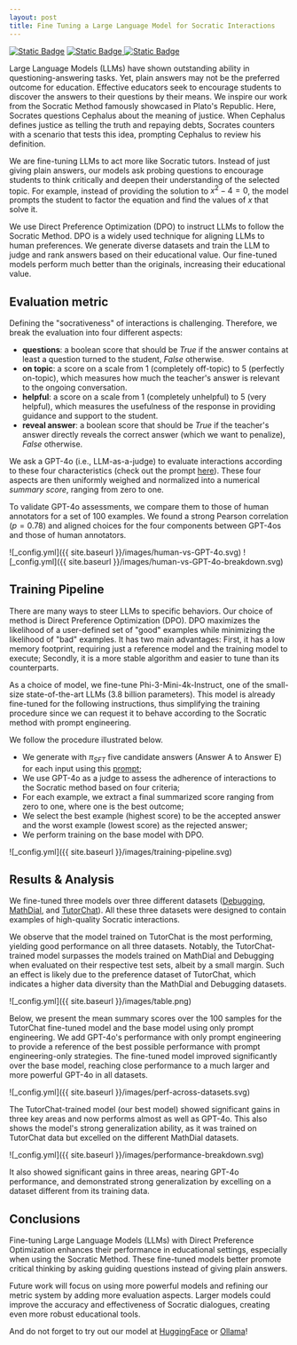 ```yaml
---
layout: post
title: Fine Tuning a Large Language Model for Socratic Interactions
---
```


[![Static Badge](https://img.shields.io/badge/Model%20-%20%40%20HuggingFace%20-blue?style=flat&logo=huggingface&logoSize=20px&color=blue&link=https%3A%2F%2Fhuggingface.co%2Feurecom-ds%2FPhi-3-mini-4k-socratic)](https://huggingface.co/eurecom-ds/Phi-3-mini-4k-socratic)
[![Static Badge](https://img.shields.io/badge/Model%20-%20%40%20Ollama%20-blue?style=flat&logo=data%3Aimage%2Fpng%3Bbase64%2CiVBORw0KGgoAAAANSUhEUgAAACgAAAA5CAYAAABEdGlTAAAAAXNSR0IArs4c6QAAAARnQU1BAACxjwv8YQUAAAAJcEhZcwAACxMAAAsTAQCanBgAAAiASURBVGhD7ZhtaJ1nHcZPTtI2scli0tF0ypgyWFfndKUaV62CkymVyUTGnBsyvwymIpN9KEMpG4KK%2BkFlIMXVbvVDwW5MXeYKVYn7sGKb1s4NVjBa0yZrXprknDTN%2B5vX79%2FrefacNmle3E4%2B6AUn933%2FX6%2F79bnv5P6P%2F3m0tLSsa21trXfzbQMxie3myjAxMfHo1NTUKZVvqjw0Pj6%2B1aoVgxjEckxiP2rV8iDHH8zOzs5lMTMz0zcyMvJBmywb%2BBLD4QLkIJdNlgYF%2BoQcS9kZ6vWfbbZs4OswJSAXOW22OBToWfvOTU9Pt4%2BNjf3Mzeix2jttumTgk%2B0zMYntJh1%2F1qZXx9DQ0Hs1DQP2m9OaeRi5gh23iGAHwngZwMfudPo4MmJbxPIZIHcYZ5B3maK6uvqjFRUVjdTV46LWx4vUFeDXlED67V1dXXVuLgps8XEzjUVsclAnJ7mpZ3EFQTncIuOk%2FkZ9fX0X9cnJyVZ1dIp6Pp%2B%2FfsOGDTdSFyouXry4WaNxj%2FQP8dN6%2BoJG4%2F3W57DFhzoxiEWd2OSgTk5yU78qNPxPK0hA9b0W586dO3eN2v9GrkBzIvCASN0v2StqjyFLQF2jNCzdyxqle2T7lURPDGI5LPn2hkJQ%2FWmLF4bWyvO2nxsdHf2exQEl%2BatVEChmSS0Ek03XNDEuRbsEcljF2n7e4hRXTLF6kZ7u6v2AqwG1%2B11lmuuTpaDYkO9Vlel6Q%2FV%2BZAAb2caaBtkYIJsjmzvBFQQvwyUGhkZiyNUAJCQ7rCR3F4vFW1XfypeiUCjcKtl9SviyTVNcHkMoybEoFPQ5hhso2Q%2Bbm5srtYbe19HRwSfqpFVM1QBr0G4LQhviGyJ10W5M40liEVPqvM7D71vFGnzuktdVIKN9todEtwK2q2TBz1jMmhrSCH3SLotCu%2FzzijFld4jMEFOx%2F6FYnRYj32eXhaFR%2BY7t54UCM7Jft%2FmSoQ494RALgtw2nx8a7ttEII6SLNRLdW66oJJenjh79my1XZaMvr6%2BBmZDMQhGrHRGEpAbDnYJpAtUig%2BtXbv2kHbceyxiQZ%2BU0z6to1d6e3vPNzQ0NGpX9qpkxy4bw8PD1ytm44CwcePGpjVr1nyqqqrqocrKyi024TQ4p3w7a2pqXrMol9MObJDj6%2B5IQFOy%2B%2BjRo2ts8o5hcHCwToR%2BztJJABc42SR22o%2BtizWmKfi2VWWDZnB3lqQ4%2FSQU2u4M%2B6DlHAOLf27eISj3C6bBKPZcuHDhWnbtNy1DWJCQ82lVoEvGNo3iJFwYTXG7F9YtwU7QsKZXqtWClld66xa3X%2BVVfhiFSpR%2FCqsVQjEq%2BLm5Imjk%2Fugq3%2FDbKsRySlu9CoK6WWyvra0tuW3oK%2FBuFV%2FWb1w7%2B6DudmOhMDQtzTou7tbx8xGFieepOjqkeMcV%2Bvfr168%2FFoaGTpiadevW3asqZ%2BlvlC8urAm0xL4o2W%2B5ZChOJ71OMC32Jc%2FKzs7OKiX5A0rWhAg%2BZRWduRkCki9450KHDbZ244vyVOJCbHJYFdBd8U7thdBrDfbgMEwDJ%2B3oO20X6OnpaU6Mgep93d3d1bL7uOrnLeZY%2BpvW7091ED%2FMjzoyq%2FE7jw%2B%2BxLAY%2BRw5nC4gPg9ajf6fDOOrbjNC37VdQF%2BPrQRJoMQHNUU3SNZNW2WXfO5rb2%2B%2F4kBHhg4b23bjSwzagNjksEtA%2Bl9YzQgfRvCk24zEq%2Fp6lAy5kuzS71%2F6HVZvm%2BQUTwISyzd9xGuEGrnKi0Sjvg61FhOfx3qQxJcYxHLMXTYLaISvkW0HtkD2j3OCfyZZE5QK%2BC3bp9izZ0%2FcdLUmrpNNEVvVHwyloKA1%2Bp1QB0%2BrfFMxX7AqgK3jF4mBLImZhQg%2Fjh2Q7ZTibM2dOnWqUoH%2FYnmi%2BKx9SqCRuZ1O6FeQTXqp0E7Oq7f7HQLyJf%2FKwBYffIlhcQm0kT4nfbqexOkg8vyWLVtmFPxHkoWhtneVRjF9w2aR2AhM8YzrOR0lszoedinBiH4dx44de8KqgG3DOROjBMp5u3LHEwQbcXqSegh0IPJYp4pyQufaoWhcBl3HuP0WZdsgm7ssDtTV1U2rYIrP6OgoYYEtPvgSw%2BIScNUjN3W4iNMdodC1hoV5WsqAmKdn3XxQT5%2FBTiPVr6n8tMUB7chqyUous1pXrHFeeazvZyyeF%2BTGDsAJbqyPOxQghCqn9OXYZvt5oXPuBq2P2GmyH1XQX2r97FR5s0Q38aNu2V7ZTGCLD74OMy%2FIDQfs4QQ3dthjCICC%2FL2trW3RS6qOlFtkm33hUXALgQy%2FScsC2OJj9wVBbjjYjc32GAd1uvvU4%2F22XRT9%2Ff21mrJH5M%2B%2FPgY0JWOqj%2FOjjgwdNtjabVHAwXTo2H62d3rd0hTstt2yoKm4Tof0TXpMbeZHHZnVywIcTId%2FvbQw74fdntNR8YjtVg1wMJ05uGk352NrA72u3nqorBKyHOCW1%2Flz3u2c7mmbXV01ZDnAjU%2FUW%2B%2FPXG7bmTNnalwvO5w7PeaCmxbzx7Tj4kyg0MH6JevLDnKbClxm4ZY7cuQIl4W2kAqqn9CVacnHwtsFcpLbNODRBrdQ6qz6asIcqCcl%2F1ktB8jp9DGTcEIel4VCofA7yc9SBzL4gKtlQzYnXODkZlwo709G0OwfsKpsIGeWA5ysit3yUmgEzX1rU1PTf%2FW2XQk2bdpUQW7T4LP7Uii0OK%2FVt7MHIcy1Fr4WilUAuZNRhBPcGFquOHHVVjmmb2H6hi03yA0Hc5mBW15CPi2xWcR6UO%2BLPuqrAXLDwc3glhfLd4lwSFQWDxw4MBKNVQC54UAdTnDL6%2F7PWyJB9Y4dO0rexeWEc6dPhuCmO9f2ZGGqHNX2Tv9fXG6QGw7mwn1we15%2FTquRrDse4Kt2o3HuuKzAaXR09PR%2FABbe2vIkubrTAAAAAElFTkSuQmCC&logoSize=20px&color=blue&link=https%3A%2F%2Fhuggingface.co%2Feurecom-ds%2FPhi-3-mini-4k-socratic)
](https://ollama.com/eurecom-ds/phi-3-mini-4k-socratic)
[![Static Badge](https://img.shields.io/badge/Code%20-%20%40GitHub-blue?style=flat&logo=github)](https://github.com/GiovanniGatti/socratic-llm?tab=readme-ov-file#socratic-llm)

Large Language Models (LLMs) have shown outstanding ability in questioning-answering tasks. Yet, plain answers may not be the preferred outcome for education. Effective educators seek to encourage students to discover the answers to their questions by their means.
We inspire our work from the Socratic Method famously showcased in Plato's Republic. Here, Socrates questions Cephalus about the meaning of justice. When Cephalus defines justice as telling the truth and repaying debts, Socrates counters with a scenario that tests this idea, prompting Cephalus to review his definition.

We are fine-tuning LLMs to act more like Socratic tutors. Instead of just giving plain answers, our models ask probing questions to encourage students to think critically and deepen their understanding of the selected topic. For example, instead of providing the solution to $x^2−4=0$, the model prompts the student to factor the equation and find the values of  $x$ that solve it.

We use Direct Preference Optimization (DPO) to instruct LLMs to follow the Socratic Method. DPO is a widely used technique for aligning LLMs to human preferences. We generate diverse datasets and train the LLM to judge and rank answers based on their educational value. Our fine-tuned models perform much better than the originals, increasing their educational value.


## Evaluation metric
Defining the "socrativeness" of interactions is challenging. Therefore, we break the evaluation into four different aspects:

 - **questions**: a boolean score that should be *True* if the answer contains at least a question turned to the student, *False* otherwise.
 - **on topic**: a score on a scale from 1 (completely off-topic) to 5 (perfectly on-topic), which measures how much the teacher's answer is relevant to the ongoing conversation.
 - **helpful**: a score on a scale from 1 (completely unhelpful) to 5 (very helpful), which measures the usefulness of the response in providing guidance and support to the student.
 - **reveal answer**: a boolean score that should be *True* if the teacher's answer directly reveals the correct answer (which we want to penalize), *False* otherwise.

We ask a GPT-4o (i.e., LLM-as-a-judge) to evaluate interactions according to these four characteristics (check out the prompt [here](https://github.com/GiovanniGatti/socratic-llm/blob/main/templates/judge_llm.txt)). These four aspects are then uniformly weighed and normalized into a numerical *summary score*, ranging from zero to one.

To validate GPT-4o assessments, we compare them to those of human annotators for a set of 100 examples. We found a strong Pearson correlation ($p=0.78$) and aligned choices for the four components between GPT-4os and those of human annotators.

![_config.yml]({{ site.baseurl }}/images/human-vs-GPT-4o.svg)
![_config.yml]({{ site.baseurl }}/images/human-vs-GPT-4o-breakdown.svg)

## Training Pipeline

There are many ways to steer LLMs to specific behaviors. Our choice of method is Direct Preference Optimization (DPO). DPO maximizes the likelihood of a user-defined set of "good" examples while minimizing the likelihood of "bad" examples. It has two main advantages: First, it has a low memory footprint, requiring just a reference model and the training model to execute; Secondly, it is a more stable algorithm and easier to tune than its counterparts.

As a choice of model, we fine-tune Phi-3-Mini-4k-Instruct, one of the small-size state-of-the-art LLMs (3.8 billion parameters). This model is already fine-tuned for the following instructions, thus simplifying the training procedure since we can request it to behave according to the Socratic method with prompt engineering. 

We follow the procedure illustrated below.

 - We generate with $\pi_{SFT}$ five candidate answers (Answer A to Answer E) for each input using this [prompt](https://github.com/GiovanniGatti/socratic-llm/blob/main/templates/inference.txt);
 - We use GPT-4o as a judge to assess the adherence of interactions to the Socratic method based on four criteria;
 - For each example, we extract a final summarized score ranging from zero to one, where one is the best outcome;
 - We select the best example (highest score) to be the accepted answer and the worst example (lowest score) as the rejected answer;
 - We perform training on the base model with DPO.

![_config.yml]({{ site.baseurl }}/images/training-pipeline.svg)

## Results \& Analysis

We fine-tuned three models over three different datasets ([Debugging](https://arxiv.org/abs/2403.00199), [MathDial](https://arxiv.org/abs/2305.14536), and [TutorChat](https://arxiv.org/abs/2402.11111)). All these three datasets were designed to contain examples of high-quality Socratic interactions.

We observe that the model trained on TutorChat is the most
performing, yielding good performance on all three datasets. Notably, the TutorChat-trained model surpasses the models trained on MathDial and Debugging when evaluated on their respective test sets, albeit by a small margin. Such an effect is likely due to the preference dataset of TutorChat, which indicates a higher data diversity than the MathDial and Debugging datasets.

![_config.yml]({{ site.baseurl }}/images/table.png)

Below, we present the mean summary scores over the 100 samples for the TutorChat fine-tuned model and the base model using only prompt engineering. We add GPT-4o's performance with only prompt engineering to provide a reference of the best possible performance with prompt engineering-only strategies. The fine-tuned model improved significantly over the base model, reaching close performance to a much larger and more powerful GPT-4o in all datasets.

![_config.yml]({{ site.baseurl }}/images/perf-across-datasets.svg)

The TutorChat-trained model (our best model) showed significant gains in three key areas and now performs almost as well as GPT-4o. This also shows the model's strong generalization ability, as it was trained on TutorChat data but excelled on the different MathDial datasets.

![_config.yml]({{ site.baseurl }}/images/performance-breakdown.svg)

It also showed significant gains in three areas, nearing GPT-4o performance, and demonstrated strong generalization by excelling on a dataset different from its training data.

## Conclusions

Fine-tuning Large Language Models (LLMs) with Direct Preference Optimization enhances their performance in educational settings, especially when using the Socratic Method. These fine-tuned models better promote critical thinking by asking guiding questions instead of giving plain answers.

Future work will focus on using more powerful models and refining our metric system by adding more evaluation aspects. Larger models could improve the accuracy and effectiveness of Socratic dialogues, creating even more robust educational tools.

And do not forget to try out our model at [HuggingFace](https://huggingface.co/eurecom-ds/Phi-3-mini-4k-socratic) or [Ollama](https://ollama.com/eurecom-ds/phi-3-mini-4k-socratic)!